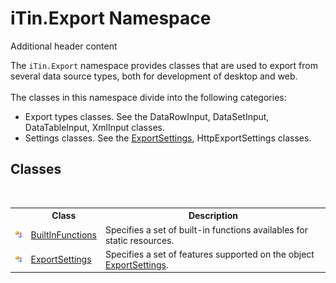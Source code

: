 # iTin.Export Namespace
Additional header content 

The `iTin.Export` namespace provides classes that are used to export from several data source types, both for development of desktop and web. <br /><br /> The classes in this namespace divide into the following categories:
&nbsp;<ul><li>Export types classes. See the DataRowInput, DataSetInput, DataTableInput, XmlInput classes.</li><li>Settings classes. See the <a href="T_iTin_Export_ExportSettings">ExportSettings</a>, HttpExportSettings classes.</li></ul>

## Classes
&nbsp;<table><tr><th></th><th>Class</th><th>Description</th></tr><tr><td>![Public class](media/pubclass.gif "Public class")</td><td><a href="T_iTin_Export_BuiltInFunctions">BuiltInFunctions</a></td><td>
Specifies a set of built-in functions availables for static resources.</td></tr><tr><td>![Public class](media/pubclass.gif "Public class")</td><td><a href="T_iTin_Export_ExportSettings">ExportSettings</a></td><td>
Specifies a set of features supported on the object <a href="T_iTin_Export_ExportSettings">ExportSettings</a>.</td></tr></table>&nbsp;
